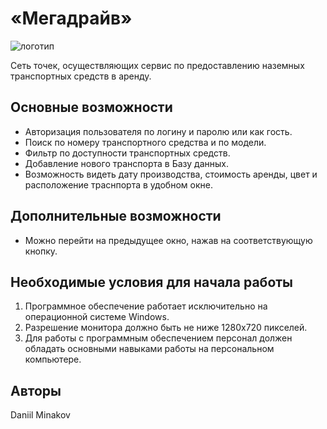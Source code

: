 # «Мегадрайв»
![логотип](https://user-images.githubusercontent.com/124777855/227703315-c7466943-efbd-4317-bb0d-c2d71bb89fd7.png)

Сеть точек, осуществляющих сервис по предоставлению наземных транспортных средств в аренду.

## Основные возможности
* Авторизация пользователя по логину и паролю или как гость.
* Поиск по номеру транспортного средства и по модели.
* Фильтр по доступности транспортных средств.
* Добавление нового транспорта в Базу данных.
* Возможность видеть дату производства, стоимость аренды, цвет и расположение траснпорта в удобном окне.
  
## Дополнительные возможности
* Можно перейти на предыдущее окно, нажав на соответствующую кнопку.

## Необходимые условия для начала работы
1. Программное обеспечение работает исключительно на операционной системе Windows.
2. Разрешение монитора должно быть не ниже 1280x720 пикселей.
3. Для работы с программным обеспечением персонал должен обладать основными навыками работы на персональном компьютере.
   
## Авторы
Daniil Minakov
